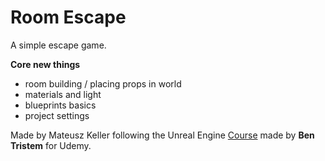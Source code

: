 # Room Escape

A simple escape game. 

**Core new things**
  * room building / placing props in world
  * materials and light
  * blueprints basics
  * project settings
  
Made by Mateusz Keller following the Unreal Engine [Course](https://www.udemy.com/unrealcourse) made by **Ben Tristem** for Udemy.
  
